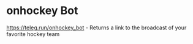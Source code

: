 # onhockey Bot
https://teleg.run/onhockey_bot - Returns a link to the broadcast of your favorite hockey team